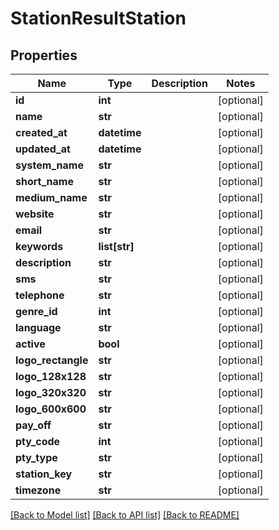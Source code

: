 # StationResultStation

## Properties
Name | Type | Description | Notes
------------ | ------------- | ------------- | -------------
**id** | **int** |  | [optional] 
**name** | **str** |  | [optional] 
**created_at** | **datetime** |  | [optional] 
**updated_at** | **datetime** |  | [optional] 
**system_name** | **str** |  | [optional] 
**short_name** | **str** |  | [optional] 
**medium_name** | **str** |  | [optional] 
**website** | **str** |  | [optional] 
**email** | **str** |  | [optional] 
**keywords** | **list[str]** |  | [optional] 
**description** | **str** |  | [optional] 
**sms** | **str** |  | [optional] 
**telephone** | **str** |  | [optional] 
**genre_id** | **int** |  | [optional] 
**language** | **str** |  | [optional] 
**active** | **bool** |  | [optional] 
**logo_rectangle** | **str** |  | [optional] 
**logo_128x128** | **str** |  | [optional] 
**logo_320x320** | **str** |  | [optional] 
**logo_600x600** | **str** |  | [optional] 
**pay_off** | **str** |  | [optional] 
**pty_code** | **int** |  | [optional] 
**pty_type** | **str** |  | [optional] 
**station_key** | **str** |  | [optional] 
**timezone** | **str** |  | [optional] 

[[Back to Model list]](../README.md#documentation-for-models) [[Back to API list]](../README.md#documentation-for-api-endpoints) [[Back to README]](../README.md)


